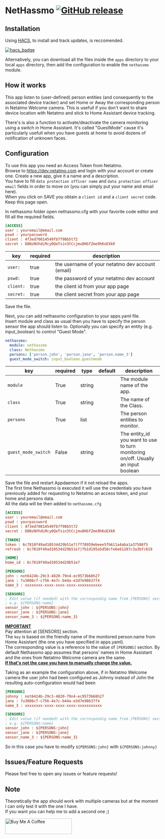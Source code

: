 # NetHassmo [![GitHub release](https://img.shields.io/github/release/vash3d/nethassmo.svg)](https://https://github.com/vash3d/nethassmo/releases/)





## Installation

Using [HACS](https://github.com/custom-components/hacs), to install and track updates, is reccomended.  

[![hacs_badge](https://img.shields.io/badge/HACS-Custom-orange.svg?style=for-the-badge)](https://github.com/custom-components/hacs)


Alternatively, you can download all the files inside the `apps` directory to your local `apps` directory, then add the configuration to enable the `nethassmo` module.

## How it works

This app listen to (user-defined) person entities (and consequently to the associated device tracker) and set Home or Away the corresponding person in Netatmo Welcome camera.
This is usefull if you don't want to share device location with Netatmo and stick to Home Assistant device tracking.

There's is also a function to activate/deactivate the camera monitoring using a switch in Home Assistant.
It's called "GuestMode" cause it's particularly usefull when you have guests at home to avoid dozens of notification of unknown faces.

## Configuration

To use this app you need an Access Token from Netatmo.  
Browse to https://dev.netatmo.com and login with your account or create one.
Create a new app, give it a name and a description.  
You have to fill `data protection officer name` and `data protection officer email` fields in order to move on (you can simply put your name and email here).  
When you click on SAVE you obtain a `client id` and a `client secret` code. Keep this page open.

In nethassmo folder open nethassmo.cfg with your favorite code editor and fill all the required fields.  
```ini
[ACCESS]
user : youremail@email.com
pswd : yourpassword
client : 4f3ed70814549fb7f98b5t72
secret : D8NzNVhdLMcy0QeTsin3tCcjmu0HGfZme9hKoEXkR
```
key | required | description
-- | -- | --
`user:`| true | the username of your netatmo dev account (email)
`pswd:`| true | the password of your netatmo dev account
`client:`| true | the client id from your app page
`secret:`| true | the client secret from your app page

Save the file.

Next, you can add nethassmo configuration to your apps.yaml file.  
Insert module and class as usual then you have to specify the person sensor the app should listen to. Optionally you can specify an entity (e.g. input_boolean) to control "Guest Mode".

```yaml
nethassmo:
  module: nethassmo
  class: Nethassmo
  persons: ['person.john', 'person.jane', 'person.name_3']
  guest_mode_switch: input_boolean.guestmode
```

key | required | type | default | description
-- | -- | -- | -- | --
`module` | True | string | | The module name of the app.
`class` | True | string | | The name of the Class.
`persons` | True | list | | The person entities to monitor.
`guest_mode_switch` | False | string | | The entity_id you want to use to turn monitoring on/off. Usually an input boolean

Save the file and restart Appdaemon if it not reload the apps.  
The first time Nethassmo is executed it will use the credentials you have previously added for requesting to Netatmo an access token, and your home and persons data.  
All the data will be then added to `nethassmo.cfg`

```ini
[ACCESS]
user : youremail@email.com
pswd : yourpassword
client : 4f3ed70814549fb7f98b5t72
secret : D8NzNVhdLMcy0QeTsin3tCcjmu0HGfZme9hKoEXkR

[TOKEN]
token : 6c7810f49ad10534d29b51e7|ff78959ebeee5fb611a4aba1a37588f5
refresh : 6c7810f49ad10534d29b51e7|fb1d195a5d58cfe6e61287c3a3bfc619

[HOME]
home_id : 6c7810f49ad10534d29b51e7

[PERSONS]
john : not6424b-29c3-4820-79n4-ec9573b68h27
jane : 7u3006cf-c756-4e7c-b44a-e3d7e98637f4
name_3 : xxxxxxxx-xxxx-xxxx-xxxx-xxxxxxxxxxx

[SENSORS]
; Edit value (if needed) with the correspondig name from [PERSONS] section
; e.g. ${PERSONS:name}
sensor_john : ${PERSONS:john}
sensor_jane : ${PERSONS:jane}
sensor_name_3 : ${PERSONS:name_3}
```
<u> **IMPORTANT** </u>  
Pay attention at [SENSORS] section.  
The `key` is based on the friendly name of the monitored person.name from Home Assistant (the one you have specified in apps.yaml).  
The corresponding value is a reference to the value of `[PERSONS]` section.
By default Nethassmo app assumes that persons' names in Home Assistant and the ones from Netatmo Welcome camera are the same.  
<u>**If that's not the case you have to manually change the value.**</u>

Taking as an example the configuration above, if in Netatmo Welcome camera the user john had been configured as Johnny instead of John the resulting auto-configuration would had been
```ini
[PERSONS]
johnny : not6424b-29c3-4820-79n4-ec9573b68h27
jane : 7u3006cf-c756-4e7c-b44a-e3d7e98637f4
name_3 : xxxxxxxx-xxxx-xxxx-xxxx-xxxxxxxxxxx

[SENSORS]
; Edit value (if needed) with the correspondig name from [PERSONS] section
; e.g. ${PERSONS:name}
sensor_john : ${PERSONS:john}
sensor_jane : ${PERSONS:jane}
sensor_name_3 : ${PERSONS:name_3}
```
So in this case you have to modify `${PERSONS:john}` with `${PERSONS:johnny}`

## Issues/Feature Requests

Please feel free to open any issues or feature requests!

## Note
Theoretically the app should work with multiple cameras but at the moment I can only test it with the one I have.  
If you want you can help me to add a second one ;)

<a href="https://www.buymeacoffee.com/infiniteloop" target="_blank"><img src="https://cdn.buymeacoffee.com/buttons/default-black.png" alt="Buy Me A Coffee" style="height: 51px !important;width: 217px !important;" ></a>

